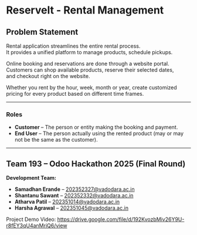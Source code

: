 # Reservelt - Rental Management

## Problem Statement

Rental application streamlines the entire rental process.  
It provides a unified platform to manage products, schedule pickups.

Online booking and reservations are done through a website portal.  
Customers can shop available products, reserve their selected dates,  
and checkout right on the website.

Whether you rent by the hour, week, month or year, create customized  
pricing for every product based on different time frames.

---

### Roles

- **Customer** – The person or entity making the booking and payment.
- **End User** – The person actually using the rented product (may or may not be the same as the customer).

---

## Team 193 – Odoo Hackathon 2025 (Final Round)

**Development Team:**
- **Samadhan Erande** – 202352327@vadodara.ac.in
- **Shantanu Sawant** – 202352332@vadodara.ac.in
- **Atharva Patil** – 202351014@vadodara.ac.in
- **Harsha Agrawal** – 202351045@vadodara.ac.in


Project Demo Video: https://drive.google.com/file/d/192KvozbMiv26Y9U-r8fEY3qU4anMriQ6/view
